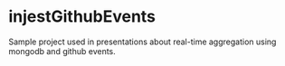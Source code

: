 injestGithubEvents
==================

Sample project used in presentations about real-time aggregation using mongodb and github events.